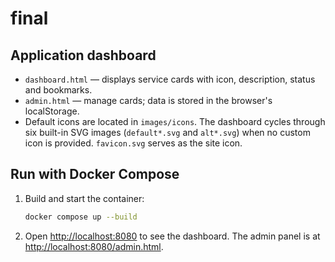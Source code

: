 # final

## Application dashboard

- `dashboard.html` — displays service cards with icon, description, status and bookmarks.
- `admin.html` — manage cards; data is stored in the browser's localStorage.
- Default icons are located in `images/icons`. The dashboard cycles through six built-in SVG images
  (`default*.svg` and `alt*.svg`) when no custom icon is provided. `favicon.svg` serves as the
  site icon.

## Run with Docker Compose

1. Build and start the container:
   ```bash
   docker compose up --build
   ```
2. Open [http://localhost:8080](http://localhost:8080) to see the dashboard.
   The admin panel is at [http://localhost:8080/admin.html](http://localhost:8080/admin.html).
